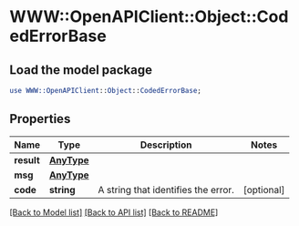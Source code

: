 # WWW::OpenAPIClient::Object::CodedErrorBase

## Load the model package
```perl
use WWW::OpenAPIClient::Object::CodedErrorBase;
```

## Properties
Name | Type | Description | Notes
------------ | ------------- | ------------- | -------------
**result** | [**AnyType**](.md) |  | 
**msg** | [**AnyType**](.md) |  | 
**code** | **string** | A string that identifies the error.  | [optional] 

[[Back to Model list]](../README.md#documentation-for-models) [[Back to API list]](../README.md#documentation-for-api-endpoints) [[Back to README]](../README.md)



